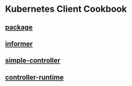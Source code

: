 # Kubernetes Client Cookbook

## [package](README.md)

## [informer](doc/informer.md)

## [simple-controller](doc/simple-controller.md)

## [controller-runtime](doc/controller-runtime.md)

